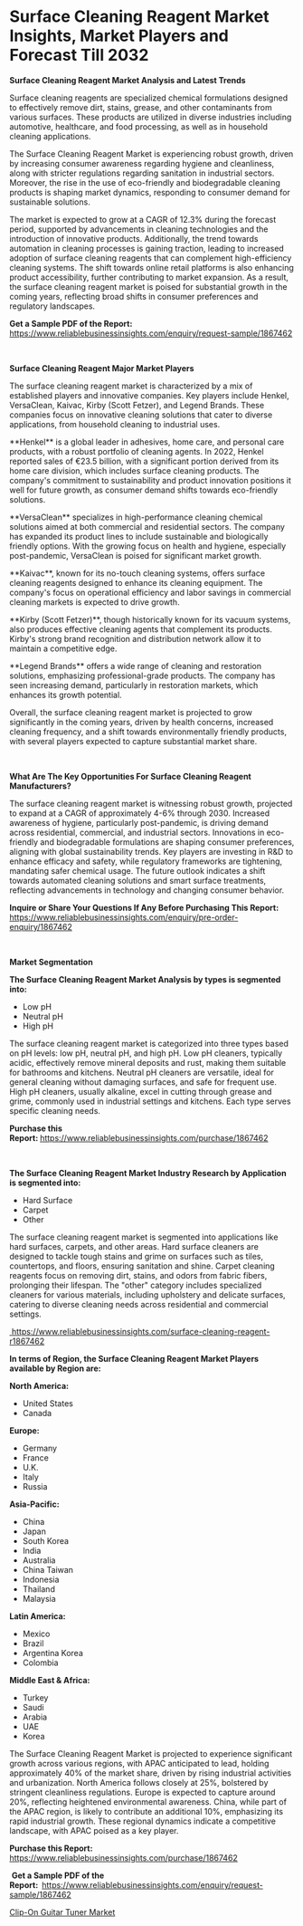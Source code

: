 <p><h1>Surface Cleaning Reagent Market Insights, Market Players and Forecast Till 2032</h1></p><p><strong>Surface Cleaning Reagent Market Analysis and Latest Trends</strong></p>
<p><p>Surface cleaning reagents are specialized chemical formulations designed to effectively remove dirt, stains, grease, and other contaminants from various surfaces. These products are utilized in diverse industries including automotive, healthcare, and food processing, as well as in household cleaning applications. </p><p>The Surface Cleaning Reagent Market is experiencing robust growth, driven by increasing consumer awareness regarding hygiene and cleanliness, along with stricter regulations regarding sanitation in industrial sectors. Moreover, the rise in the use of eco-friendly and biodegradable cleaning products is shaping market dynamics, responding to consumer demand for sustainable solutions.</p><p>The market is expected to grow at a CAGR of 12.3% during the forecast period, supported by advancements in cleaning technologies and the introduction of innovative products. Additionally, the trend towards automation in cleaning processes is gaining traction, leading to increased adoption of surface cleaning reagents that can complement high-efficiency cleaning systems. The shift towards online retail platforms is also enhancing product accessibility, further contributing to market expansion. As a result, the surface cleaning reagent market is poised for substantial growth in the coming years, reflecting broad shifts in consumer preferences and regulatory landscapes.</p></p>
<p><strong>Get a Sample PDF of the Report:&nbsp;</strong> <a href="https://www.reliablebusinessinsights.com/enquiry/request-sample/1867462?utm_campaign=2321&utm_medium=2&utm_source=Github&utm_content=ia&utm_term=05042025&utm_id=surface-cleaning-reagent">https://www.reliablebusinessinsights.com/enquiry/request-sample/1867462</a></p>
<p>&nbsp;</p>
<p><strong>Surface Cleaning Reagent Major Market Players</strong></p>
<p><p>The surface cleaning reagent market is characterized by a mix of established players and innovative companies. Key players include Henkel, VersaClean, Kaivac, Kirby (Scott Fetzer), and Legend Brands. These companies focus on innovative cleaning solutions that cater to diverse applications, from household cleaning to industrial uses.</p><p>**Henkel** is a global leader in adhesives, home care, and personal care products, with a robust portfolio of cleaning agents. In 2022, Henkel reported sales of €23.5 billion, with a significant portion derived from its home care division, which includes surface cleaning products. The company's commitment to sustainability and product innovation positions it well for future growth, as consumer demand shifts towards eco-friendly solutions.</p><p>**VersaClean** specializes in high-performance cleaning chemical solutions aimed at both commercial and residential sectors. The company has expanded its product lines to include sustainable and biologically friendly options. With the growing focus on health and hygiene, especially post-pandemic, VersaClean is poised for significant market growth.</p><p>**Kaivac**, known for its no-touch cleaning systems, offers surface cleaning reagents designed to enhance its cleaning equipment. The company's focus on operational efficiency and labor savings in commercial cleaning markets is expected to drive growth. </p><p>**Kirby (Scott Fetzer)**, though historically known for its vacuum systems, also produces effective cleaning agents that complement its products. Kirby's strong brand recognition and distribution network allow it to maintain a competitive edge.</p><p>**Legend Brands** offers a wide range of cleaning and restoration solutions, emphasizing professional-grade products. The company has seen increasing demand, particularly in restoration markets, which enhances its growth potential.</p><p>Overall, the surface cleaning reagent market is projected to grow significantly in the coming years, driven by health concerns, increased cleaning frequency, and a shift towards environmentally friendly products, with several players expected to capture substantial market share.</p></p>
<p>&nbsp;</p>
<p><strong>What Are The Key Opportunities For Surface Cleaning Reagent Manufacturers?</strong></p>
<p><p>The surface cleaning reagent market is witnessing robust growth, projected to expand at a CAGR of approximately 4-6% through 2030. Increased awareness of hygiene, particularly post-pandemic, is driving demand across residential, commercial, and industrial sectors. Innovations in eco-friendly and biodegradable formulations are shaping consumer preferences, aligning with global sustainability trends. Key players are investing in R&D to enhance efficacy and safety, while regulatory frameworks are tightening, mandating safer chemical usage. The future outlook indicates a shift towards automated cleaning solutions and smart surface treatments, reflecting advancements in technology and changing consumer behavior.</p></p>
<p><strong>Inquire or Share Your Questions If Any Before Purchasing This Report:</strong> <a href="https://www.reliablebusinessinsights.com/enquiry/pre-order-enquiry/1867462?utm_campaign=2321&utm_medium=2&utm_source=Github&utm_content=ia&utm_term=05042025&utm_id=surface-cleaning-reagent">https://www.reliablebusinessinsights.com/enquiry/pre-order-enquiry/1867462</a></p>
<p>&nbsp;</p>
<p><strong>Market Segmentation</strong></p>
<p><strong>The Surface Cleaning Reagent Market Analysis by types is segmented into:</strong></p>
<p><ul><li>Low pH</li><li>Neutral pH</li><li>High pH</li></ul></p>
<p><p>The surface cleaning reagent market is categorized into three types based on pH levels: low pH, neutral pH, and high pH. Low pH cleaners, typically acidic, effectively remove mineral deposits and rust, making them suitable for bathrooms and kitchens. Neutral pH cleaners are versatile, ideal for general cleaning without damaging surfaces, and safe for frequent use. High pH cleaners, usually alkaline, excel in cutting through grease and grime, commonly used in industrial settings and kitchens. Each type serves specific cleaning needs.</p></p>
<p><strong>Purchase this Report:&nbsp;</strong><a href="https://www.reliablebusinessinsights.com/purchase/1867462?utm_campaign=2321&utm_medium=2&utm_source=Github&utm_content=ia&utm_term=05042025&utm_id=surface-cleaning-reagent">https://www.reliablebusinessinsights.com/purchase/1867462</a></p>
<p>&nbsp;</p>
<p><strong>The Surface Cleaning Reagent Market Industry Research by Application is segmented into:</strong></p>
<p><ul><li>Hard Surface</li><li>Carpet</li><li>Other</li></ul></p>
<p><p>The surface cleaning reagent market is segmented into applications like hard surfaces, carpets, and other areas. Hard surface cleaners are designed to tackle tough stains and grime on surfaces such as tiles, countertops, and floors, ensuring sanitation and shine. Carpet cleaning reagents focus on removing dirt, stains, and odors from fabric fibers, prolonging their lifespan. The "other" category includes specialized cleaners for various materials, including upholstery and delicate surfaces, catering to diverse cleaning needs across residential and commercial settings.</p></p>
<p><a href="https://www.reliablebusinessinsights.com/surface-cleaning-reagent-r1867462?utm_campaign=2321&utm_medium=2&utm_source=Github&utm_content=ia&utm_term=05042025&utm_id=surface-cleaning-reagent">&nbsp;https://www.reliablebusinessinsights.com/surface-cleaning-reagent-r1867462</a></p>
<p><strong>In terms of Region, the Surface Cleaning Reagent Market Players available by Region are:</strong></p>
<p>
    <p> <strong> North America: </strong>
        <ul>
            <li>United States</li>
            <li>Canada</li>
        </ul>
        </p> 
    <p> <strong> Europe: </strong>
        <ul>
            <li>Germany</li>
            <li>France</li>
            <li>U.K.</li>
            <li>Italy</li>
            <li>Russia</li>
        </ul>
        </p> 
    <p> <strong> Asia-Pacific: </strong>
        <ul>
            <li>China</li>
            <li>Japan</li>
            <li>South Korea</li>
            <li>India</li>
            <li>Australia</li>
            <li>China Taiwan</li>
            <li>Indonesia</li>
            <li>Thailand</li>
            <li>Malaysia</li>
        </ul>
        </p> 
    <p> <strong> Latin America: </strong>
        <ul>
            <li>Mexico</li>
            <li>Brazil</li>
            <li>Argentina Korea</li>
            <li>Colombia</li>
        </ul>
        </p> 
    <p> <strong> Middle East & Africa: </strong>
        <ul>
            <li>Turkey</li>
            <li>Saudi</li>
            <li>Arabia</li>
            <li>UAE</li>
            <li>Korea</li>
        </ul>
    </p>
    </p>
<p><p>The Surface Cleaning Reagent Market is projected to experience significant growth across various regions, with APAC anticipated to lead, holding approximately 40% of the market share, driven by rising industrial activities and urbanization. North America follows closely at 25%, bolstered by stringent cleanliness regulations. Europe is expected to capture around 20%, reflecting heightened environmental awareness. China, while part of the APAC region, is likely to contribute an additional 10%, emphasizing its rapid industrial growth. These regional dynamics indicate a competitive landscape, with APAC poised as a key player.</p></p>
<p><strong>Purchase this Report: </strong><a href="https://www.reliablebusinessinsights.com/purchase/1867462?utm_campaign=2321&utm_medium=2&utm_source=Github&utm_content=ia&utm_term=05042025&utm_id=surface-cleaning-reagent">https://www.reliablebusinessinsights.com/purchase/1867462</a></p>
<p>&nbsp;<strong>Get a Sample PDF of the Report:&nbsp;&nbsp;</strong><a href="https://www.reliablebusinessinsights.com/enquiry/request-sample/1867462?utm_campaign=2321&utm_medium=2&utm_source=Github&utm_content=ia&utm_term=05042025&utm_id=surface-cleaning-reagent">https://www.reliablebusinessinsights.com/enquiry/request-sample/1867462</a></p>
<p><strong></strong></p>
<p><p><a href="https://github.com/maclarensidney/Market-Research-Report-List-1/blob/main/clip-on-guitar-tuner-market.md?utm_campaign=2321&utm_medium=2&utm_source=Github&utm_content=ia&utm_term=05042025&utm_id=surface-cleaning-reagent">Clip-On Guitar Tuner Market</a></p></p>